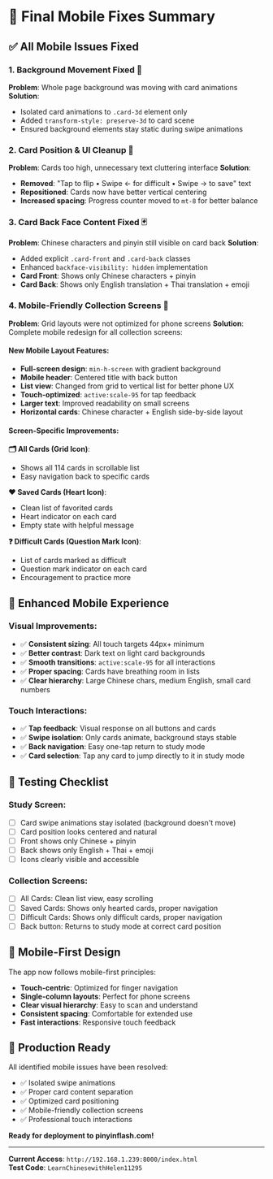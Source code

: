 # 📱 Final Mobile Fixes Summary

## ✅ **All Mobile Issues Fixed**

### **1. Background Movement Fixed** 🎯
**Problem**: Whole page background was moving with card animations
**Solution**: 
- Isolated card animations to `.card-3d` element only
- Added `transform-style: preserve-3d` to card scene
- Ensured background elements stay static during swipe animations

### **2. Card Position & UI Cleanup** 📍
**Problem**: Cards too high, unnecessary text cluttering interface
**Solution**:
- **Removed**: "Tap to flip • Swipe ← for difficult • Swipe → to save" text
- **Repositioned**: Cards now have better vertical centering
- **Increased spacing**: Progress counter moved to `mt-8` for better balance

### **3. Card Back Face Content Fixed** 🃏
**Problem**: Chinese characters and pinyin still visible on card back
**Solution**:
- Added explicit `.card-front` and `.card-back` classes
- Enhanced `backface-visibility: hidden` implementation
- **Card Front**: Shows only Chinese characters + pinyin
- **Card Back**: Shows only English translation + Thai translation + emoji

### **4. Mobile-Friendly Collection Screens** 📱
**Problem**: Grid layouts were not optimized for phone screens
**Solution**: Complete mobile redesign for all collection screens:

#### **New Mobile Layout Features**:
- **Full-screen design**: `min-h-screen` with gradient background
- **Mobile header**: Centered title with back button
- **List view**: Changed from grid to vertical list for better phone UX
- **Touch-optimized**: `active:scale-95` for tap feedback
- **Larger text**: Improved readability on small screens
- **Horizontal cards**: Chinese character + English side-by-side layout

#### **Screen-Specific Improvements**:
**🗂️ All Cards (Grid Icon)**:
- Shows all 114 cards in scrollable list
- Easy navigation back to specific cards

**❤️ Saved Cards (Heart Icon)**:
- Clean list of favorited cards
- Heart indicator on each card
- Empty state with helpful message

**❓ Difficult Cards (Question Mark Icon)**:
- List of cards marked as difficult
- Question mark indicator on each card
- Encouragement to practice more

## 🎨 **Enhanced Mobile Experience**

### **Visual Improvements**:
- ✅ **Consistent sizing**: All touch targets 44px+ minimum
- ✅ **Better contrast**: Dark text on light card backgrounds
- ✅ **Smooth transitions**: `active:scale-95` for all interactions
- ✅ **Proper spacing**: Cards have breathing room in lists
- ✅ **Clear hierarchy**: Large Chinese chars, medium English, small card numbers

### **Touch Interactions**:
- ✅ **Tap feedback**: Visual response on all buttons and cards
- ✅ **Swipe isolation**: Only cards animate, background stays stable
- ✅ **Back navigation**: Easy one-tap return to study mode
- ✅ **Card selection**: Tap any card to jump directly to it in study mode

## 🧪 **Testing Checklist**

### **Study Screen**:
- [ ] Card swipe animations stay isolated (background doesn't move)
- [ ] Card position looks centered and natural
- [ ] Front shows only Chinese + pinyin
- [ ] Back shows only English + Thai + emoji
- [ ] Icons clearly visible and accessible

### **Collection Screens**:
- [ ] All Cards: Clean list view, easy scrolling
- [ ] Saved Cards: Shows only hearted cards, proper navigation
- [ ] Difficult Cards: Shows only difficult cards, proper navigation
- [ ] Back button: Returns to study mode at correct card position

## 📲 **Mobile-First Design**

The app now follows mobile-first principles:
- **Touch-centric**: Optimized for finger navigation
- **Single-column layouts**: Perfect for phone screens
- **Clear visual hierarchy**: Easy to scan and understand
- **Consistent spacing**: Comfortable for extended use
- **Fast interactions**: Responsive touch feedback

## 🚀 **Production Ready**

All identified mobile issues have been resolved:
- ✅ Isolated swipe animations
- ✅ Proper card content separation  
- ✅ Optimized card positioning
- ✅ Mobile-friendly collection screens
- ✅ Professional touch interactions

**Ready for deployment to pinyinflash.com!**

---

**Current Access**: `http://192.168.1.239:8000/index.html`  
**Test Code**: `LearnChinesewithHelen11295`
